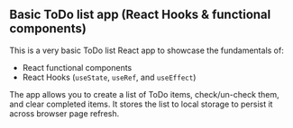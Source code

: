 ## Basic ToDo list app (React Hooks & functional components)

This is a very basic ToDo list React app to showcase the fundamentals of:
* React functional components
* React Hooks (`useState`, `useRef`, and `useEffect`)

The app allows you to create a list of ToDo items, check/un-check them, and clear completed items.
It stores the list to local storage to persist it across browser page refresh.
